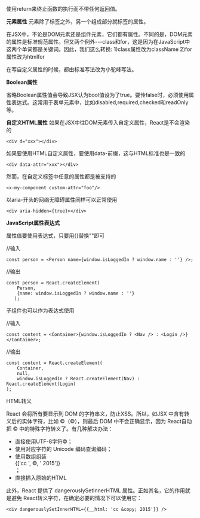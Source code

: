使用return来终止函数的执行而不带任何返回值。

**元素属性**
元素除了标签之外，另一个组成部分就标签的属性。

在JSX中，不论是DOM元素还是组件元素，它们都有属性。不同的是，DOM元素的属性是标准规范属性。但又两个例外---class和for，这是因为在JavaScript中这两个单词都是关键词。因此，我们这么转换:
1)class属性改为className
2)for属性改为htmlfor

在写自定义属性的时候，都由标准写法改为小驼峰写法。

**Boolean属性**

省略Boolean属性值会导致JSX认为bool值设为了true。要传false时，必须使用属性表达式。这常用于表单元素中，比如disabled,required,checked和readOnly等。

**自定义HTML属性**
如果在JSX中往DOM元素传入自定义属性，React是不会渲染的

    <div d="xxx"></div>
如果要使用HTML自定义属性，要使用data-前缀，这与HTML标准也是一致的

    <div data-attr="xxx"></div>

然而，在自定义标签中任意的属性都是被支持的

    <x-my-component custom-attr="foo"/>

以aria-开头的网络无障碍属性同样可以正常使用

    <div aria-hidden={true}></div>

**JavaScript属性表达式**

属性值要使用表达式，只要用{}替换""即可

//输入

    const person = <Person name={window.isLoggedIn ? window.name : ''} />;

//输出

    const person = React.createElement(
	    Person,
	    {name: window.isLoggedIn ? window.name : ''}
	   );

子组件也可以作为表达式使用

//输入

    const content = <Container>{window.isLoggedIn ? <Nav /> : <Login />}</Container>;

//输出

    const content = React.createElement(
	    Container,
	    null,
	    window.isLoggedIn ? React.createElement(Nav) : React.createElement(Login)
    );

HTML转义

React 会将所有要显示到 DOM 的字符串义，防止XSS。所以，如JSX 中含有转义后的实体字符，比如 &copy;（©），则最后 DOM 中不会正确显示，因为 React自动把 &copy; 中的特殊字符转义了。有几种解决办法：

- 直接使用UTF-8字符©；
- 使用对应字符的 Unicode 编码查询编码；
- 使用数组组装<div>{['cc ', <span>&copy;</span>, ' 2015']}</div>；
- 直接插入原始的HTML

此外，React 提供了 dangerouslySetInnerHTML 属性。正如其名，它的作用就是避免 React转义字符，在确定必要的情况下可以使用它：

    <div dangerouslySetInnerHTML={{__html: 'cc &copy; 2015'}} />